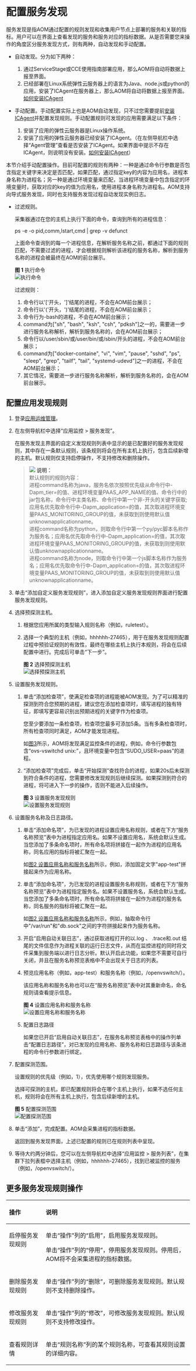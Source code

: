 # 配置服务发现<a name="ZH-CN_TOPIC_0127213474"></a>

服务发现是指AOM通过配置的规则发现和收集用户节点上部署的服务和关联的指标。用户可以在界面上查看发现的服务和服务对应的指标数据。从是否需要您来操作的角度区分服务发现方式，则有两种，自动发现和手动配置。

-   自动发现。分为如下两种：
    1.  通过ServiceStage或CCE使用指南部署应用，那么AOM将自动将数据上报至界面。
    2.  已经部署在Linux系统弹性云服务器上的语言为Java、node.js或python的应用，安装了ICAgent在服务器上，那么AOM将自动将数据上报至界面。[如何安装ICAgent](https://support.huaweicloud.com/usermanual-aom/aom_02_0012.html)

-   手动配置。手动配置实际上也是AOM自动发现，只不过您需要提前[安装ICAgent](https://support.huaweicloud.com/usermanual-aom/aom_02_0012.html)并配置发现规则。手动配置规则可发现的应用需要满足以下条件：
    1.  安装了应用的弹性云服务器是Linux操作系统。
    2.  安装了应用的弹性云服务器已经安装了ICAgent。（在左侧导航栏中选择“Agent管理”查看是否安装了ICAgent。如果界面中提示不存在ICAgent，则说明没有安装。[如何安装ICAgent](https://support.huaweicloud.com/usermanual-aom/aom_02_0012.html)）


本节介绍手动配置操作。目前可配置的规则有两种：一种是通过命令行参数是否包含指定关键字来决定是否匹配，如果匹配，通过指定key的内容为应用名，进程本身名称为进程名；另一种是通过环境变量来匹配，当进程环境变量中包含指定的环境变量时，获取对应的key的值为应用名，使用进程本身名称为进程名。AOM支持向导式服务发现，同时也支持服务发现过程自动发现实例日志。

-   过滤规则。

    采集器通过在您的主机上执行下面的命令，查询到所有的进程信息：

    ps -e -o pid,comm,lstart,cmd | grep -v defunct

    上面命令查询到的每一个进程信息，在解析服务名称之前，都通过下面的规则匹配，不需要过滤的进程，才会根据规则解析该进程的服务名称，解析到服务名称的进程会被最终在AOM的前台展示。

    **图 1**  执行命令<a name="fig1844955173120"></a>  
    ![](figures/执行命令.png "执行命令")

    过滤规则：

    1.  命令行以'\['开头，'\]'结尾的进程，不会在AOM前台展示；
    2.  命令行以'\('开头，'\)'结尾的进程，不会在AOM前台展示；
    3.  命令行为-bash的进程，不会在AOM前台展示；
    4.  command为\["sh", "bash", "ksh", "csh", "pdksh"\]之一的，需要进一步进行服务名称解析，解析到服务名称的，会在AOM前台展示；
    5.  命令行以/user/sbin/或/user/bin/或/sbin/开头的进程，不会在AOM前台展示；
    6.  command为\["docker-containe", "vi", "vim", "pause", "sshd", "ps", "sleep", "grep", "tailf", "tail", "systemd-udevd"\]之一的进程，不会在AOM前台展示；
    7.  其它情况，需要进一步进行服务名称解析，解析到服务名称的，会在AOM前台展示。


## 配置应用发现规则<a name="section313122314222"></a>

1.  登录[应用运维管理](https://console.huaweicloud.com/aom/#/aom/ams/summary)。
2.  在左侧导航栏中选择“应用监控 \> 服务发现”。

    在服务发现主界面的自定义发现规则列表中显示的是已配置好的服务发现规则，其中存在一条默认规则，该条规则将会在所有主机上执行，包含后续新增的主机。默认规则仅支持启停操作，不支持修改和删除操作。

    >![](public_sys-resources/icon-note.gif) **说明：**   
    >默认规则的规则内容：  
    >进程command名称为java，服务名依次按照优先级从命令行中-Dapm\_tier=的值、进程环境变量PAAS\_APP\_NAME的值、命令行中的jar包名称，命令行中主类名称、命令行中第一个非-开头的关键字获取; 应用名优先取命令行中-Dapm\_application=的值，其次取进程环境变量PAAS\_MONITORING\_GROUP的值，未获取到则使用默认值unknownapplicationname。  
    >进程command名称为python，则取命令行中第一个py/pyc脚本名称作为服务名；应用名优先取命令行中-Dapm\_application=的值，其次取进程环境变量PAAS\_MONITORING\_GROUP的值，未获取到则使用默认值unknownapplicationname。  
    >进程command名称为node，则取命令行中第一个js脚本名称作为服务名；应用名优先取命令行中-Dapm\_application=的值，其次取进程环境变量PAAS\_MONITORING\_GROUP的值，未获取到则使用默认值unknownapplicationname。  

3.  单击“添加自定义服务发现规则”，进入添加自定义服务发现规则界面进行配置服务发现规则。
4.  选择预探测主机。
    1.  根据您应用所属的类型输入规则名称（例如，ruletest）。
    2.  选择一个典型的主机（例如，hhhhhh-27465），用于在服务发现规则配置过程中预验证规则的有效性，最终在哪些主机上执行本规则，将会在后续配置中进行。完成后可单击“下一步”。

        **图 2**  选择预探测主机<a name="fig15431815183410"></a>  
        ![](figures/选择预探测主机.png "选择预探测主机")


5.  设置服务发现规则。
    1.  单击“添加检查项”，使满足检查项的进程能被AOM发现。为了可以精准的探测到符合您预期的进程，建议您在添加检查项时，填写进程的独有特征，即填写更容易识别出预期进程的关键字作为检查项。

        您至少要添加一条检查项，检查项您最多可添加5条。当有多条检查项时，所有检查项同时满足，AOM才能发现进程。

        如[图3](#fig183288514504)所示，AOM将发现满足监控条件的进程，例如，命令行参数包含“ovs-vswitchd unix:”，且环境变量中包含“SUDO\_USER=paas”的进程。

    2.  “添加检查项”完成后，单击“开始探测”查找符合的进程，如果20s后未探测到符合条件的进程，您需要修改发现规则后继续探测。如果探测到符合的进程，将可进入下一步的操作，否则不能进入后续操作。

        **图 3**  设置服务发现规则<a name="fig183288514504"></a>  
        ![](figures/设置服务发现规则.png "设置服务发现规则")


6.  设置服务名称及日志路径。
    1.  单击“添加命名项”，为已发现的进程设置应用名称规则，或者在下方“服务名称预览”表中为进程指定应用名。如果不设置应用名，系统会默认生成。当您添加了多条命名项时，所有命名项将拼接在一起作为进程的应用名称，同名应用的指标将被汇聚在一起。

        如[图2 设置应用名称和服务名称](#fig7416134461911)所示，例如，添加固定文字"app-test"拼接起来作为应用名称。

    2.  单击“添加命名项”，为已发现的进程设置服务名称规则，或者在下方“服务名称预览”表中为进程指定服务名。如果不设置服务名，系统会默认生成。当您添加了多条命名项时，所有命名项将拼接在一起作为进程的服务名称，同名服务的指标将被汇聚在一起。

        如[图2 设置应用名称和服务名称](#fig7416134461911)所示，例如，抽取命令行中"/var/run"和"db.sock"之间的字符拼接起来作为服务名称。

    3.  开启“启用自动关联日志”，通过获取进程打开的以.log 、 .trace和.out 结尾的文件信息作为进程关联的运行日志文件，从而在监控进程的同时将文件采集到服务端以进行日志分析。默认开启此功能，如果您不需要可自行关闭，并且在服务名称预览表格中不会出现关于日志的列表。
    4.  预览应用名称（例如，app-test）和服务名称（例如，/openvswitch/）。

        该应用名称和服务名称也可以在“服务名称预览”表中对其重新命名，命名规则请查看提示信息。

        **图 4**  设置应用名称和服务名称<a name="fig7416134461911"></a>  
        ![](figures/设置应用名称和服务名称.png "设置应用名称和服务名称")

    5.  配置日志路径

        如果您已开启“启用自动关联日志”，在服务名称预览表格中的操作列单击“配置日志路径”，对已发现的应用名称、服务名称和日志路径与该条进程的命令行参数进行绑定。


7.  配置探测范围。

    设置规则的优先级（例如，1），优先使用哪个规则发现服务。

    选择可探测的主机，即已配置规则将会在哪个主机上执行，如果不选任何主机，规则将会在所有主机上执行，包含后续新增的主机。

    **图 5**  配置探测范围<a name="fig2278174083515"></a>  
    ![](figures/配置探测范围.png "配置探测范围")

8.  单击“添加”，完成配置。AOM会采集进程的指标数据。

    返回到服务发现界面，上述已配置的规则已在规则列表中呈现。

9.  等待大约两分钟后，您可以在左侧导航栏中选择“应用监控 \> 服务列表”，在集群下拉列表框中选择主机（例如，hhhhhh-27465），找到已被监控的服务（例如，/openvswitch/）。

## 更多服务发现规则操作<a name="section15472192919223"></a>

<a name="table62191141172620"></a>
<table><thead align="left"><tr id="row17219114119268"><th class="cellrowborder" valign="top" width="20%" id="mcps1.1.3.1.1"><p id="p72191641172615"><a name="p72191641172615"></a><a name="p72191641172615"></a>操作</p>
</th>
<th class="cellrowborder" valign="top" width="80%" id="mcps1.1.3.1.2"><p id="p17877452192615"><a name="p17877452192615"></a><a name="p17877452192615"></a>说明</p>
</th>
</tr>
</thead>
<tbody><tr id="row14819216131817"><td class="cellrowborder" valign="top" width="20%" headers="mcps1.1.3.1.1 "><p id="p1864185913260"><a name="p1864185913260"></a><a name="p1864185913260"></a>启停服务发现规则</p>
</td>
<td class="cellrowborder" valign="top" width="80%" headers="mcps1.1.3.1.2 "><p id="p481424843815"><a name="p481424843815"></a><a name="p481424843815"></a>单击“操作”列的“启用”，启用服务发现规则。</p>
<p id="p13219124112617"><a name="p13219124112617"></a><a name="p13219124112617"></a>单击“操作”列的“停用”，停用服务发现规则。停用后，AOM将不会采集进程的指标数据。</p>
</td>
</tr>
<tr id="row1532855313308"><td class="cellrowborder" valign="top" width="20%" headers="mcps1.1.3.1.1 "><p id="p032817535309"><a name="p032817535309"></a><a name="p032817535309"></a>删除服务发现规则</p>
</td>
<td class="cellrowborder" valign="top" width="80%" headers="mcps1.1.3.1.2 "><p id="p1732865343017"><a name="p1732865343017"></a><a name="p1732865343017"></a>单击“操作”列的“删除”，可删除服务发现规则。默认规则不支持删除操作。</p>
</td>
</tr>
<tr id="row19219204172614"><td class="cellrowborder" valign="top" width="20%" headers="mcps1.1.3.1.1 "><p id="p1321964142617"><a name="p1321964142617"></a><a name="p1321964142617"></a>修改服务发现规则</p>
</td>
<td class="cellrowborder" valign="top" width="80%" headers="mcps1.1.3.1.2 "><p id="p63767586401"><a name="p63767586401"></a><a name="p63767586401"></a>单击“操作”列的“修改”，可修改服务发现规则。默认规则不支持修改操作。</p>
</td>
</tr>
<tr id="row4942141720249"><td class="cellrowborder" valign="top" width="20%" headers="mcps1.1.3.1.1 "><p id="p9942201782420"><a name="p9942201782420"></a><a name="p9942201782420"></a>查看规则详情</p>
</td>
<td class="cellrowborder" valign="top" width="80%" headers="mcps1.1.3.1.2 "><p id="p3942171752410"><a name="p3942171752410"></a><a name="p3942171752410"></a>单击“规则名称”列的某个规则名称，可查看其规则设置的详细内容。</p>
</td>
</tr>
</tbody>
</table>

